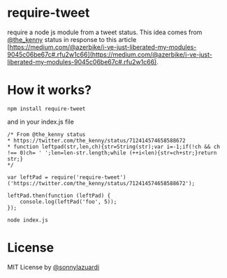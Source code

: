 # require-tweet
require a node js module from a tweet status. This idea comes from [@the_kenny](https://twitter.com/the_kenny/status/712414574658588672) status in response to this article [https://medium.com/@azerbike/i-ve-just-liberated-my-modules-9045c06be67c#.rfu2w1c66](https://medium.com/@azerbike/i-ve-just-liberated-my-modules-9045c06be67c#.rfu2w1c66).

# How it works?
```
npm install require-tweet
```

and in your index.js file
```
/* From @the_kenny status
* https://twitter.com/the_kenny/status/712414574658588672
* function leftpad(str,len,ch){str=String(str);var i=-1;if(!ch && ch !== 0)ch= ' ';len=len-str.length;while (++i<len){str=ch+str;}return str;}
*/

var leftPad = require('require-tweet')('https://twitter.com/the_kenny/status/712414574658588672');

leftPad.then(function (leftPad) {
    console.log(leftPad('foo', 5));
});
```

```
node index.js
```

# License 

MIT License by [@sonnylazuardi](http://twitter.com/sonnylazuardi)
